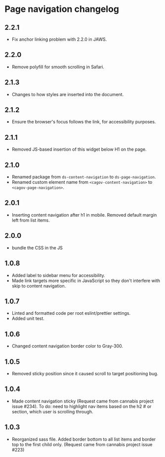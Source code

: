 # Page navigation changelog

## 2.2.1
* Fix anchor linking problem with 2.2.0 in JAWS.

## 2.2.0
* Remove polyfill for smooth scrolling in Safari.

## 2.1.3
* Changes to how styles are inserted into the document.

## 2.1.2
* Ensure the browser's focus follows the link, for accessibility purposes.

## 2.1.1
* Removed JS-based insertion of this widget below H1 on the page.

## 2.1.0
* Renamed package from `ds-content-navigation` to `ds-page-navigation`.
* Renamed custom element name from `<cagov-content-navigation>` to `<cagov-page-navigation>`.

## 2.0.1
* Inserting content navigation after h1 in mobile. Removed default margin left from list items.

## 2.0.0
* bundle the CSS in the JS

## 1.0.8
* Added label to sidebar menu for accessibility.
* Made link targets more specific in JavaScript so they don't interfere with skip to content navigation.

## 1.0.7
* Linted and formatted code per root eslint/prettier settings.
* Added unit test.

## 1.0.6
* Changed content navigation border color to Gray-300.

## 1.0.5
* Removed sticky position since it caused scroll to target positioning bug.

## 1.0.4
* Made content navigation sticky (Request came from cannabis project issue #234). To do: need to highlight nav items based on the h2 # or section, which user is scrolling through.

## 1.0.3
* Reorganized sass file. Added border bottom to all list items and border top to the first child only. (Request came from cannabis project issue #223)
